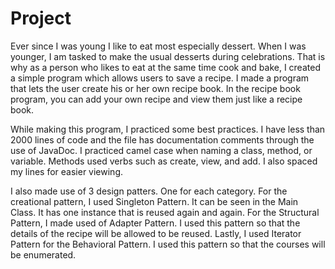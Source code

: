 # Project
Ever since I was young I like to eat most especially dessert. When I was younger, I am tasked to make the usual desserts during celebrations. 
That is why as a person who likes to eat at the same time cook and bake, I created a simple program which allows users to save a recipe. I made
a program that lets the user create his or her own recipe book. In the recipe book program, you can add your own recipe and view them just like a recipe book.

While making this program, I practiced some best practices. I have less than 2000 lines of code and the file has documentation comments through the use of JavaDoc. 
I practiced camel case when naming a class, method, or variable. Methods used verbs such as create, view, and add. I also spaced my lines for easier viewing.

I also made use of 3 design patters. One for each category. For the creational pattern, I used Singleton Pattern. It can be seen in the Main Class. 
It has one instance that is reused again and again. For the Structural Pattern, I made used of Adapter Pattern. I used this pattern so that the details 
of the recipe will be allowed to be reused. Lastly, I used Iterator Pattern for the Behavioral Pattern. I used this pattern so that the courses will be enumerated.
 




